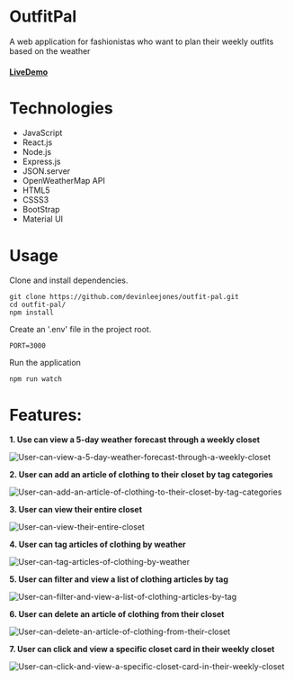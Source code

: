 # OutfitPal
A web application for fashionistas who want to plan their weekly outfits based on the weather

#### [LiveDemo](https://outfit-pal.herokuapp.com/)

# Technologies
- JavaScript
- React.js
- Node.js
- Express.js
- JSON.server
- OpenWeatherMap API
- HTML5
- CSSS3
- BootStrap
- Material UI

# Usage
Clone and install dependencies.
```
git clone https://github.com/devinleejones/outfit-pal.git
cd outfit-pal/
npm install
```
Create an '.env' file in the project root.
```
PORT=3000
```
Run the application
```
npm run watch
```

# Features:

**1. Use can view a 5-day weather forecast through a weekly closet**

![User-can-view-a-5-day-weather-forecast-through-a-weekly-closet](https://user-images.githubusercontent.com/38872859/48094787-f0d48080-e1c7-11e8-90c6-6e39dd65e65a.gif)

**2. User can add an article of clothing to their closet by tag categories**

![User-can-add-an-article-of-clothing-to-their-closet-by-tag-categories](https://user-images.githubusercontent.com/38872859/48732029-5d517580-ebf3-11e8-9f31-fbd41a8bf92c.gif)

**3. User can view their entire closet**

![User-can-view-their-entire-closet](https://user-images.githubusercontent.com/38872859/48095102-b4edeb00-e1c8-11e8-8b1d-34d0b0f98bff.gif)

**4. User can tag articles of clothing by weather**

![User-can-tag-articles-of-clothing-by-weather](https://user-images.githubusercontent.com/38872859/48095129-cb944200-e1c8-11e8-9234-3c6473a37563.gif)

**5. User can filter and view a list of clothing articles by tag**

![User-can-filter-and-view-a-list-of-clothing-articles-by-tag](https://user-images.githubusercontent.com/38872859/48095159-da7af480-e1c8-11e8-8dfe-7eb499033a4e.gif)

**6. User can delete an article of clothing from their closet**

![User-can-delete-an-article-of-clothing-from-their-closet](https://user-images.githubusercontent.com/38872859/48172425-b268bf80-e2b4-11e8-85c6-49fbbe5d3869.gif)

**7. User can click and view a specific closet card in their weekly closet**

![User-can-click-and-view-a-specific-closet-card-in-their-weekly-closet](https://user-images.githubusercontent.com/38872859/48452551-6f9b6180-e764-11e8-9fa5-e8b629e002b8.gif)
